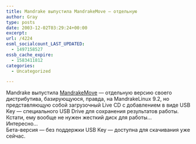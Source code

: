 ```yaml
---
title: Mandrake выпустила MandrakeMove — отдельную
author: Gray
type: posts
date: 2003-12-02T03:29:24+00:00
excerpt:
url: /4224
esml_socialcount_LAST_UPDATED:
  - 1497158527
essb_cache_expire:
  - 1583411812
categories:
  - Uncategorized

---
```








Mandrake выпустила [MandrakeMove][1] &#8212; отдельную версию своего дистрибутива, базирующуюся, правда, на MandrakeLinux 9.2, но представляющую собой загрузочный Live CD с добавлением в виде USB Key &#8212; специального USB Drive для сохранения результатов работы. Кстати, ему вообще не нужен жесткий диск для работы&#8230;  
Интересно&#8230;  
Бета-версия &#8212; без поддержки USB Key &#8212; доступна для скачивания уже сейчас.

 [1]: http://www.mandrakesoft.com/products/mandrakemove
